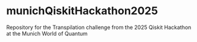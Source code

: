 # munichQiskitHackathon2025
Repository for the Transpilation challenge from the 2025 Qiskit Hackathon at the Munich World of Quantum
